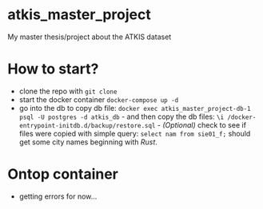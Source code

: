 # atkis_master_project

My master thesis/project about the ATKIS dataset

# How to start?

- clone the repo with `git clone`
- start the docker container `docker-compose up -d`
- go into the db to copy db file:
  `docker exec atkis_master_project-db-1`
  `psql -U postgres -d atkis_db` - and then copy the db files:
  `\i /docker-entrypoint-initdb.d/backup/restore.sql` - _(Optional)_ check to see if files were copied with simple query:
  `select nam from sie01_f;` should get some city names beginning with _Rust_.

# Ontop container

- getting errors for now...
